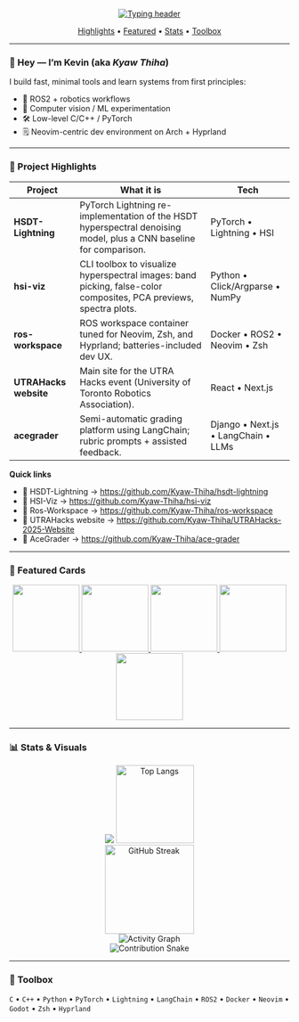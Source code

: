<!--
  Profile README for github.com/2192375d
  Tip: Pin these same repos in your profile sidebar for extra visibility.
-->

<p align="center">
  <a href="https://github.com/2192375d">
    <img src="https://readme-typing-svg.demolab.com?duration=2800&pause=600&center=true&vCenter=true&height=40&lines=Kevin+@+Kyaw+Thiha+%E2%80%A2+UofT+CS;Robotics+%2F+CV+%2F+ML;Neovim+%7C+Arch+Linux+%7C+Hyprland" alt="Typing header">
  </a>
</p>

<p align="center">
  <a href="#-project-highlights">Highlights</a> •
  <a href="#-featured-cards">Featured</a> •
  <a href="#-stats--visuals">Stats</a> •
  <a href="#-toolbox">Toolbox</a>
</p>

---

### 👋 Hey — I’m Kevin (aka *Kyaw Thiha*)
I build fast, minimal tools and learn systems from first principles:
- 🤖 ROS2 + robotics workflows
- 🧠 Computer vision / ML experimentation
- 🛠️ Low-level C/C++ / PyTorch
- 🗒️ Neovim-centric dev environment on Arch + Hyprland

---

### 🚀 Project Highlights

| Project | What it is | Tech |
|---|---|---|
| **HSDT-Lightning** | PyTorch Lightning re-implementation of the HSDT hyperspectral denoising model, plus a CNN baseline for comparison. | PyTorch • Lightning • HSI |
| **hsi-viz** | CLI toolbox to visualize hyperspectral images: band picking, false-color composites, PCA previews, spectra plots. | Python • Click/Argparse • NumPy |
| **ros-workspace** | ROS workspace container tuned for Neovim, Zsh, and Hyprland; batteries-included dev UX. | Docker • ROS2 • Neovim • Zsh |
| **UTRAHacks website** | Main site for the UTRA Hacks event (University of Toronto Robotics Association). | React • Next.js |
| **acegrader** | Semi-automatic grading platform using LangChain; rubric prompts + assisted feedback. | Django • Next.js • LangChain • LLMs |

**Quick links**
- 🔦 HSDT-Lightning → https://github.com/Kyaw-Thiha/hsdt-lightning
- 🌈 HSI-Viz → https://github.com/Kyaw-Thiha/hsi-viz  
- 🧩 Ros-Workspace → https://github.com/Kyaw-Thiha/ros-workspace  
- 🤝 UTRAHacks website → https://github.com/Kyaw-Thiha/UTRAHacks-2025-Website 
- 📝 AceGrader → https://github.com/Kyaw-Thiha/ace-grader  

---

### 📌 Featured Cards
<p align="center">
  <!-- If a card says 'repo not found', adjust the repo slug below -->
  <a href="https://github.com/Kyaw-Thiha/hsdt-lightning">
    <img height="120" src="https://github-readme-stats.vercel.app/api/pin/?username=Kyaw-Thiha&repo=hsdt-lightning" />
  </a>
  <a href="https://github.com/Kyaw-Thiha/hsi-viz">
    <img height="120" src="https://github-readme-stats.vercel.app/api/pin/?username=Kyaw-Thiha&repo=hsi-viz" />
  </a>
  <a href="https://github.com/Kyaw-Thiha/ros-workspace">
    <img height="120" src="https://github-readme-stats.vercel.app/api/pin/?username=Kyaw-Thiha&repo=ros-workspace" />
  </a>
  <a href="https://github.com/Kyaw-Thiha/UTRAHacks-2025-Website">
    <img height="120" src="https://github-readme-stats.vercel.app/api/pin/?username=Kyaw-Thiha&repo=utrahacks-2025-website" />
  </a>
  <a href="https://github.com/Kyaw-Thiha/ace-grader">
    <img height="120" src="https://github-readme-stats.vercel.app/api/pin/?username=Kyaw-Thiha&repo=ace-grader" />
  </a>
</p>

---

### 📊 Stats & Visuals

<div align="center">

<!-- GitHub Readme Stats -->
<img src="https://github-readme-stats.vercel.app/api?username=kyaw-thiha&show_icons=true&hide_title=true" />
<img src="https://github-readme-stats.vercel.app/api/top-langs/?username=kyaw-thiha&layout=compact" alt="Top Langs" height="140" />

<!-- Streak -->
<br />
<img src="https://github-readme-streak-stats.herokuapp.com?user=Kyaw-Thiha" alt="GitHub Streak" height="160" />

<!-- Activity Graph -->
<br />
<img src="https://github-readme-activity-graph.vercel.app/graph?username=Kyaw-Thiha&radius=8" alt="Activity Graph" />

<!-- Contribution Snake (enable via workflow below) -->
<br />
<img src="https://raw.githubusercontent.com/Kyaw-Thiha/2192375d/output/github-contribution-grid-snake.svg" alt="Contribution Snake" />

</div>

---

### 🧩 Toolbox
`C` • `C++` • `Python` • `PyTorch` • `Lightning` • `LangChain` • `ROS2` • `Docker` • `Neovim` • `Godot` • `Zsh` • `Hyprland`

<!-- Badges (optional)
<img src="https://komarev.com/ghpvc/?username=2192375d" alt="profile views">
-->

